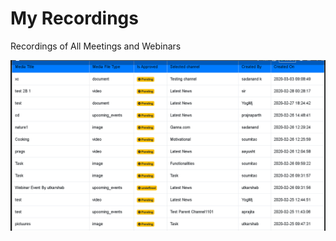 # My Recordings

Recordings of All Meetings and Webinars

![](../../.gitbook/assets/image%20%28216%29.png)

